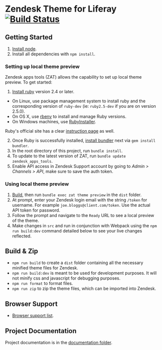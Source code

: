 # Zendesk Theme for Liferay [![Build Status](https://travis-ci.org/rdai10/zendesk.svg?branch=master)](https://travis-ci.org/rdai10/zendesk)

## Getting Started

1. [Install node](https://nodejs.org/en/).
2. Install all dependencies with `npm install`.

### Setting up local theme preview

Zendesk apps tools (ZAT) allows the capability to set up local theme preview. To get started:

1. [Install ruby](https://www.ruby-lang.org/en/) version 2.4 or later.

-   On Linux, use package management system to install ruby and the corresponding version of `ruby-dev` (ie: `ruby2.5-dev` if you are on version 2.5.0).
-   On OS X, use [rbenv](https://github.com/rbenv/rbenv/blob/master/README.md) to install and manage Ruby versions.
-   On Windows machines, use [RubyInstaller](https://rubyinstaller.org).

Ruby's official site has a clear [instruction page](https://www.ruby-lang.org/en/documentation/installation/) as well.

2. Once Ruby is successfully installed, [install bundler](https://bundler.io/) next via `gem install bundler`.
3. In the root directory of this project, run `bundle install`.
4. To update to the latest version of ZAT, run `bundle update zendesk_apps_tools`.
5. Enable API access in Zendesk Support account by going to _Admin > Channels > API_, make sure to save the auth token.

### Using local theme preview

1. [Build](#build-&-zip), then run `bundle exec zat theme preview` in the `dist` folder.
2. At prompt, enter your Zendesk login email with the string `/token` for username. For example `joe.bloggs@client.com/token`. Use the actual API token for password.
3. Follow the prompt and navigate to the `Ready` URL to see a local preview of the theme.
4. Make changes in `src` and run in conjunction with Webpack using the `npm run build:dev` command detailed below to see your live changes reflected.

## Build & Zip

-   `npm run build` to create a `dist` folder containing all the necessary minified theme files for Zendesk.
-   `npm run build:dev` is meant to be used for development purposes. It will not minify css and javascript for debugging purposes.
-   `npm run format` to format files.
-   `npm run zip` to zip the theme files, which can be imported into Zendesk.

## Browser Support

-   [Browser support list](http://browserl.ist/?q=>0.25%25%2C+ie+11%2C+not+op_mini+all).

## Project Documentation

Project documentation is in the [documentation folder](/documentation).
